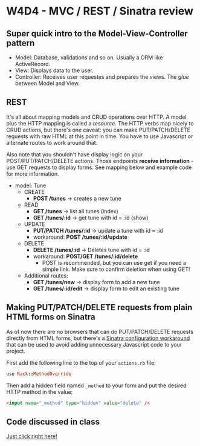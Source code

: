 # W4D4 - MVC / REST / Sinatra review

## Super quick intro to the Model-View-Controller pattern

* Model: Database, validations and so on. Usually a ORM like ActiveRecord.
* View: Displays data to the user.
* Controller: Receives user requestes and prepares the views. The _glue_ between Model and View.

## REST

It's all about mapping models and CRUD operations over HTTP. A model plus the HTTP mapping is called a _resource_. The HTTP verbs map nicely to CRUD actions, but there's one caveat: you can make PUT/PATCH/DELETE requests with raw HTML at this point in time. You have to use Javascript or alternate routes to work around that.

Also note that you shouldn't have display logic on your POST/PUT/PATCH/DELETE actions. Those endpoints **receive information** - use GET requests to display forms. See mapping below and example code for more information.

* model: Tune
    - CREATE
        + **POST /tunes** -> creates a new tune
    - READ
        + **GET /tunes** -> list all tunes (index)
        + **GET /tunes/:id** -> get tune with id = :id (show)
    - UPDATE
        + **PUT/PATCH /tunes/:id** -> update a tune with id = :id
        + workaround: **POST /tunes/:id/update**
    - DELETE
        + **DELETE /tunes/:id** -> Deletes tune with id = :id
        + workaround: **POST/GET /tunes/:id/delete**
            * POST is recommended, but you can use get if you need a simple link. Make sure to confirm deletion when using GET!
    - Additional routes:
        + **GET /tunes/new** -> display form to add a new tune
        + **GET /tunes/:id/edit** -> display form to edit an existing tune

## Making PUT/PATCH/DELETE requests from plain HTML forms on Sinatra

As of now there are no browsers that can do PUT/PATCH/DELETE requests directly from HTML forms, but there's a [Sinatra configuration workaround](http://www.sinatrarb.com/configuration.html#methodoverride---enabledisable-the-post-method-hack) that can be used to avoid adding unnecessary Javascript code to your project.

First add the following line to the top of your `actions.rb` file:

```ruby
use Rack::MethodOverride
```

Then add a hidden field named `_method` to your form and put the desired HTTP method in the value:

```html
<input name="_method" type="hidden" value="delete" />
```

## Code discussed in class

[Just click right here!](https://www.dropbox.com/s/cilbnrs4fed9vpx/w4d4-rest-sinatra.tgz?dl=1)
